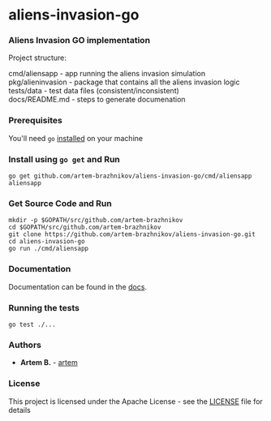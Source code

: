 # aliens-invasion-go

### Aliens Invasion GO implementation

Project structure:

cmd/aliensapp - app running the aliens invasion simulation  
pkg/alieninvasion - package that contains all the aliens invasion logic  
tests/data - test data files (consistent/inconsistent)  
docs/README.md - steps to generate documenation  

### Prerequisites

You'll need `go` [installed](https://golang.org/doc/install) on your machine

### Install using `go get` and Run

```
go get github.com/artem-brazhnikov/aliens-invasion-go/cmd/aliensapp
aliensapp
```

### Get Source Code and Run

```
mkdir -p $GOPATH/src/github.com/artem-brazhnikov
cd $GOPATH/src/github.com/artem-brazhnikov
git clone https://github.com/artem-brazhnikov/aliens-invasion-go.git
cd aliens-invasion-go
go run ./cmd/aliensapp
```

### Documentation

Documentation can be found in the [docs](docs/README.md).

### Running the tests

`go test ./...`

### Authors

* **Artem B.** - [artem](https://github.com/artem-brazhnikov)

### License

This project is licensed under the Apache License - see the [LICENSE](LICENSE) file for details
